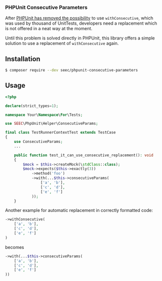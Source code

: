 ### PHPUnit Consecutive Parameters

After [PHPUnit has removed the possibility](https://github.com/sebastianbergmann/phpunit/issues/4026) to use `withConsecutive`, which was used by thousand of UnitTests, developers need a replacement which is not offered in a neat way at the moment.

Until this problem is solved directly in PHPUnit, this library offers a simple solution to use a replacement of `withConsecutive` again.

## Installation

```bash
$ composer require --dev seec/phpunit-consecutive-parameters
```

## Usage

```php
<?php

declare(strict_types=1);

namespace Your\Namespace\For\Tests;

use SEEC\PhpUnit\Helper\ConsecutiveParams;

final class TestRunnerContextTest extends TestCase
{
    use ConsecutiveParams;
    ...

    public function test_it_can_use_consecutive_replacement(): void
    {
        $mock = $this->createMock(\stdClass::class);
        $mock->expects($this->exactly(3))
            ->method('foo')
            ->with(...$this->consecutiveParams(
                ['a', 'b'],
                ['c', 'd'],
                ['e', 'f']
            ));
    }
```

Another example for automatic replacement in correctly formatted code:
```php 
->withConsecutive(
    ['a', 'b'],
    ['c', 'd'],
    ['e', 'f']
)
```

becomes

```php
->with(...$this->consecutiveParams(
    ['a', 'b'],
    ['c', 'd'],
    ['e', 'f']
))
